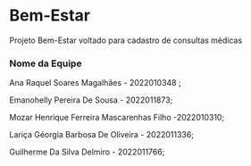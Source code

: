 # Bem-Estar
Projeto Bem-Estar voltado para cadastro de consultas médicas

### Nome da Equipe
Ana Raquel Soares Magalhães - 2022010348 ;

Emanohelly Pereira De Sousa - 2022011873;

Mozar Henrique Ferreira Mascarenhas Filho -2022010310;

Lariça Géorgia Barbosa De Oliveira - 2022011336;

Guilherme Da Silva Delmiro - 2022011766;
